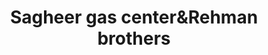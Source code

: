 ---
title: "Sagheer gas center&Rehman brothers"
url: /karachi/sagheer-gas-centerandrehman-brothers/
shop: shop
---